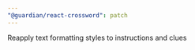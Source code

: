 ```yaml
---
"@guardian/react-crossword": patch
---
```


Reapply text formatting styles to instructions and clues
